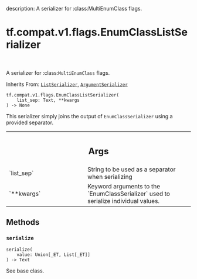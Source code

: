 description: A serializer for :class:MultiEnumClass flags.

<div itemscope itemtype="http://developers.google.com/ReferenceObject">
<meta itemprop="name" content="tf.compat.v1.flags.EnumClassListSerializer" />
<meta itemprop="path" content="Stable" />
<meta itemprop="property" content="__init__"/>
<meta itemprop="property" content="serialize"/>
</div>

# tf.compat.v1.flags.EnumClassListSerializer

<!-- Insert buttons and diff -->

<table class="tfo-notebook-buttons tfo-api nocontent" align="left">

</table>



A serializer for :class:`MultiEnumClass` flags.

Inherits From: [`ListSerializer`](../../../../tf/compat/v1/flags/ListSerializer.md), [`ArgumentSerializer`](../../../../tf/compat/v1/flags/ArgumentSerializer.md)

<pre class="devsite-click-to-copy prettyprint lang-py tfo-signature-link">
<code>tf.compat.v1.flags.EnumClassListSerializer(
    list_sep: Text, **kwargs
) -> None
</code></pre>



<!-- Placeholder for "Used in" -->

This serializer simply joins the output of `EnumClassSerializer` using a
provided separator.

<!-- Tabular view -->
 <table class="responsive fixed orange">
<colgroup><col width="214px"><col></colgroup>
<tr><th colspan="2"><h2 class="add-link">Args</h2></th></tr>

<tr>
<td>
`list_sep`<a id="list_sep"></a>
</td>
<td>
String to be used as a separator when serializing
</td>
</tr><tr>
<td>
`**kwargs`<a id="**kwargs"></a>
</td>
<td>
Keyword arguments to the `EnumClassSerializer` used to serialize
individual values.
</td>
</tr>
</table>



## Methods

<h3 id="serialize"><code>serialize</code></h3>

<pre class="devsite-click-to-copy prettyprint lang-py tfo-signature-link">
<code>serialize(
    value: Union[_ET, List[_ET]]
) -> Text
</code></pre>

See base class.





